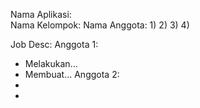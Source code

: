 Nama Aplikasi:  
Nama Kelompok:
Nama Anggota:
1) 
2)
3)
4)

Job Desc:
Anggota 1: 
 - Melakukan...
 - Membuat...
Anggota 2:
 -
 -
